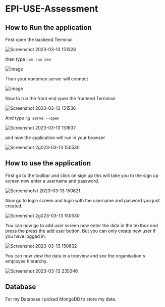 # EPI-USE-Assessment

## How to Run the application 

First open the backend Terminal

![Screenshot 2023-03-13 151328](https://user-images.githubusercontent.com/103145617/224850461-2f0e823f-ccaf-469d-b310-904d6ddd67ed.png)

then type ```npm run dev```

![image](https://user-images.githubusercontent.com/103145617/224851619-4a702a4f-99be-4133-97d7-6ca76f5a187b.png)

Then your nonemon server will connect 

![image](https://user-images.githubusercontent.com/103145617/224850939-e0086fb6-522f-4054-acab-4438914a368c.png)

Now to run the front end open the frontend Termimal

![Screenshot 2023-03-13 151536](https://user-images.githubusercontent.com/103145617/224851933-eab8d188-596f-4d8a-a77a-fb1f03b24609.png)

And type ```ng serve --open```

![Screenshot 2023-03-13 151637](https://user-images.githubusercontent.com/103145617/224851990-32d2216c-ea2a-4034-833c-b3323a7cef59.png)

and now the application will run in your browser

![Screenshot 2g023-03-13 150530](https://user-images.githubusercontent.com/103145617/224852191-0690f4b6-2144-4f0d-93d7-8d84ad0ed950.png)
&nbsp;&nbsp;&nbsp;&nbsp;&nbsp;&nbsp;



## How to use the application

First go to the toolbar and click on sign up this will take you to the sign up screen now enter a username and password.

![Screenshofvt 2023-03-13 150621](https://user-images.githubusercontent.com/103145617/224858385-e09a6d2c-7f2e-4763-b573-b875f1eef383.png)

Now go to login screen and login with the username and pasword you just created.  

![Screenshot 2g023-03-13 150530](https://user-images.githubusercontent.com/103145617/224858426-a202a4a6-d636-4bc0-9a4d-943783fd2bf1.png)

You can now go to add user screen now enter the data in the textbox and press the press the add user button. But you can only 
create new user if you have logged in.

![Screenshot 2023-03-13 150632](https://user-images.githubusercontent.com/103145617/224858464-44842067-8fde-49ad-93a7-7634a36ca9b4.png)

You can now view the data in a treeview and see the organisation's employee hierarchy.

![Screenshot 2023-03-13 235346](https://user-images.githubusercontent.com/103145617/224858496-84b3acc0-823e-4348-b0da-25630913e642.png)


## Database

For my Database i picked MongoDB to store my data.



